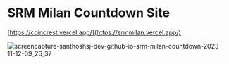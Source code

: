 # SRM Milan Countdown Site

[https://coincrest.vercel.app/](https://srmmilan.vercel.app/)

![screencapture-santhoshsj-dev-github-io-srm-milan-countdown-2023-11-12-09_26_37](https://github.com/santhoshsj-dev/srm-milan-countdown/assets/105160265/d5a168f1-f543-420a-9359-d50c6e616185)
